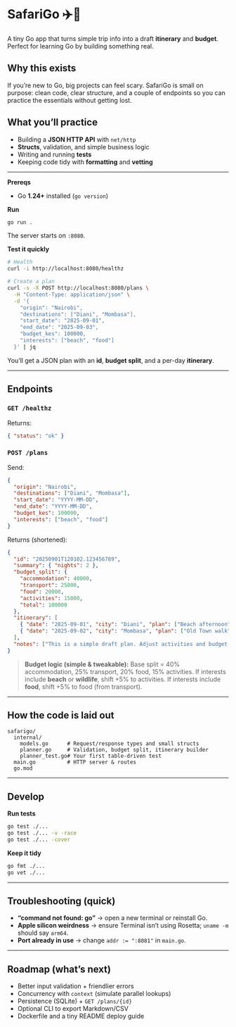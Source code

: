 # SafariGo ✈️🦁

A tiny Go app that turns simple trip info into a draft **itinerary** and **budget**. Perfect for learning Go by building something real.

## Why this exists

If you’re new to Go, big projects can feel scary. SafariGo is small on purpose: clean code, clear structure, and a couple of endpoints so you can practice the essentials without getting lost.

## What you’ll practice

* Building a **JSON HTTP API** with `net/http`
* **Structs**, validation, and simple business logic
* Writing and running **tests**
* Keeping code tidy with **formatting** and **vetting**

---

**Prereqs**

* Go **1.24+** installed (`go version`)

**Run**

```bash
go run .
```

The server starts on `:8080`.

**Test it quickly**

```bash
# Health
curl -i http://localhost:8080/healthz

# Create a plan
curl -s -X POST http://localhost:8080/plans \
  -H "Content-Type: application/json" \
  -d '{
    "origin": "Nairobi",
    "destinations": ["Diani", "Mombasa"],
    "start_date": "2025-09-01",
    "end_date": "2025-09-03",
    "budget_kes": 100000,
    "interests": ["beach", "food"]
  }' | jq
```

You’ll get a JSON plan with an **id**, **budget split**, and a per-day **itinerary**.

---

## Endpoints

### `GET /healthz`

Returns:

```json
{ "status": "ok" }
```

### `POST /plans`

Send:

```json
{
  "origin": "Nairobi",
  "destinations": ["Diani", "Mombasa"],
  "start_date": "YYYY-MM-DD",
  "end_date": "YYYY-MM-DD",
  "budget_kes": 100000,
  "interests": ["beach", "food"]
}
```

Returns (shortened):

```json
{
  "id": "20250901T120102.123456789",
  "summary": { "nights": 2 },
  "budget_split": {
    "accommodation": 40000,
    "transport": 25000,
    "food": 20000,
    "activities": 15000,
    "total": 100000
  },
  "itinerary": [
    { "date": "2025-09-01", "city": "Diani", "plan": ["Beach afternoon", "Snorkeling"], "est_cost_kes": 14000 },
    { "date": "2025-09-02", "city": "Mombasa", "plan": ["Old Town walk", "Fort Jesus visit"], "est_cost_kes": 14000 }
  ],
  "notes": ["This is a simple draft plan. Adjust activities and budget as you like."]
}
```

> **Budget logic (simple & tweakable):**
> Base split = 40% accommodation, 25% transport, 20% food, 15% activities.
> If interests include **beach** or **wildlife**, shift +5% to activities.
> If interests include **food**, shift +5% to food (from transport).

---

## How the code is laid out

```
safarigo/
  internal/
    models.go      # Request/response types and small structs
    planner.go     # Validation, budget split, itinerary builder
    planner_test.go# Your first table-driven test
  main.go          # HTTP server & routes
  go.mod
```

---

## Develop

**Run tests**

```bash
go test ./...
go test ./... -v -race
go test ./... -cover
```

**Keep it tidy**

```bash
go fmt ./...
go vet ./...
```

---

## Troubleshooting (quick)

* **“command not found: go”** → open a new terminal or reinstall Go.
* **Apple silicon weirdness** → ensure Terminal isn’t using Rosetta; `uname -m` should say `arm64`.
* **Port already in use** → change `addr := ":8081"` in `main.go`.

---

## Roadmap (what’s next)

* Better input validation + friendlier errors
* Concurrency with `context` (simulate parallel lookups)
* Persistence (SQLite) + `GET /plans/{id}`
* Optional CLI to export Markdown/CSV
* Dockerfile and a tiny README deploy guide
